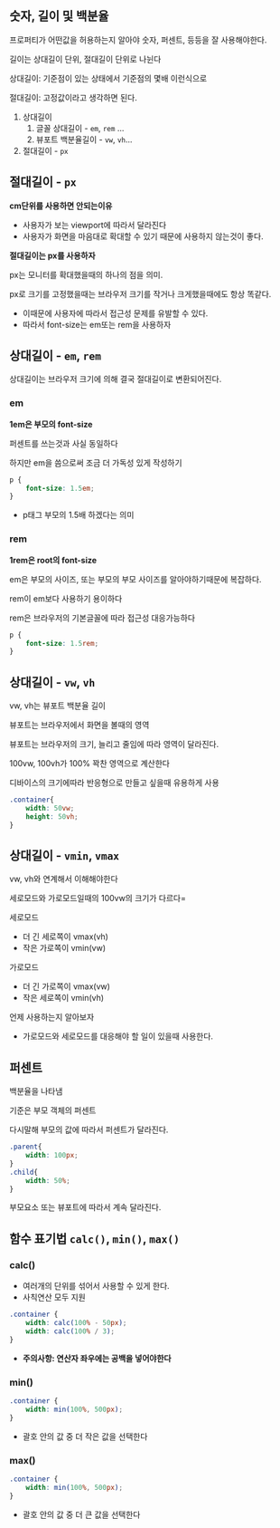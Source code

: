 ## 숫자, 길이 및 백분율

프로퍼티가 어떤값을 허용하는지 알아야 숫자, 퍼센트, 등등을 잘 사용해야한다.

길이는 상대길이 단위, 절대길이 단위로 나뉜다

상대길이: 기준점이 있는 상태에서 기준점의 몇배 이런식으로

절대길이: 고정값이라고 생각하면 된다.

1. 상대길이
    1. 글꼴 상대길이 - `em`, `rem` ...
    2. 뷰포트 백분율길이 - `vw`, `vh`...
2. 절대길이 - `px`

## 절대길이 - `px`

**cm단위를 사용하면 안되는이유**

- 사용자가 보는 viewport에 따라서 달라진다
- 사용자가 화면을 마음대로 확대할 수 있기 때문에 사용하지 않는것이 좋다.

**절대길이는 px를 사용하자**

px는 모니터를 확대했을때의 하나의 점을 의미.

px로 크기를 고정했을때는 브라우저 크기를 작거나 크게했을때에도 항상 똑같다.

- 이때문에 사용자에 따라서 접근성 문제를 유발할 수 있다.
- 따라서 font-size는 em또는 rem을 사용하자

## 상대길이 - `em`, `rem`

상대길이는 브라우저 크기에 의해 결국 절대길이로 변환되어진다.

### em

**1em은 부모의 font-size**

퍼센트를 쓰는것과 사실 동일하다

하지만 em을 씀으로써 조금 더 가독성 있게 작성하기

```css
p {
	font-size: 1.5em;
}
```

- p태그 부모의 1.5배 하겠다는 의미

### rem

**1rem은 root의 font-size**

em은 부모의 사이즈, 또는 부모의 부모 사이즈를 알아야하기때문에 복잡하다.

rem이 em보다 사용하기 용이하다

rem은 브라우저의 기본글꼴에 따라 접근성 대응가능하다

```css
p {
	font-size: 1.5rem;
}
```

## 상대길이 - `vw`, `vh`

vw, vh는 뷰포트 백분율 길이

뷰포트는 브라우저에서 화면을 볼때의 영역

뷰포트는 브라우저의 크기, 늘리고 줄임에 따라 영역이 달라진다.

100vw, 100vh가 100% 꽉찬 영역으로 계산한다

디바이스의 크기에따라 반응형으로 만들고 싶을때 유용하게 사용

```css
.container{
	width: 50vw;
	height: 50vh;
}
```

## 상대길이 - `vmin`, `vmax`

vw, vh와 연계해서 이해해야한다

세로모드와 가로모드일때의 100vw의 크기가 다르다=

세로모드

- 더 긴 세로쪽이 vmax(vh)
- 작은 가로쪽이 vmin(vw)

가로모드

- 더 긴 가로쪽이 vmax(vw)
- 작은 세로쪽이 vmin(vh)

언제 사용하는지 알아보자

- 가로모드와 세로모드를 대응해야 할 일이 있을때 사용한다.

## 퍼센트

백분율을 나타냄

기준은 부모 객체의 퍼센트

다시말해 부모의 값에 따라서 퍼센트가 달라진다.

```css
.parent{
	width: 100px;
}
.child{
	width: 50%;
}
```

부모요소 또는 뷰포트에 따라서 계속 달라진다.

## 함수 표기법 `calc()`, `min()`, `max()`

### calc()

- 여러개의 단위를 섞어서 사용할 수 있게 한다.
- 사칙연산 모두 지원

```css
.container {
	width: calc(100% - 50px);
	width: calc(100% / 3);
}
```

- **주의사항: 연산자 좌우에는 공백을 넣어야한다**

### min()

```css
.container {
	width: min(100%, 500px);
}
```

- 괄호 안의 값 중 더 작은 값을 선택한다

### max()

```css
.container {
	width: min(100%, 500px);
}
```

- 괄호 안의 값 중 더 큰 값을 선택한다